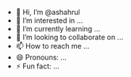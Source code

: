- 👋 Hi, I’m @ashahrul
- 👀 I’m interested in ...
- 🌱 I’m currently learning ...
- 💞️ I’m looking to collaborate on ...
- 📫 How to reach me ...
- 😄 Pronouns: ...
- ⚡ Fun fact: ...

<!---
ashahrul/ashahrul is a ✨ special ✨ repository because its `README.md` (this file) appears on your GitHub profile.
You can click the Preview link to take a look at your changes.
--->
